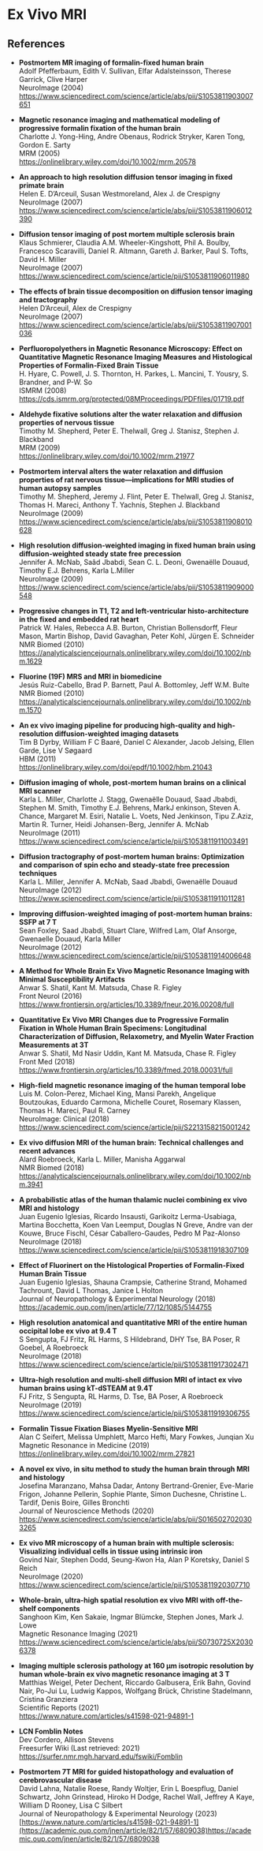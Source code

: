 Ex Vivo MRI
===========

References
----------
  
- <b id="pfefferbaum2004postmorem"></b>
  **Postmortem MR imaging of formalin-fixed human brain** <br/>
  Adolf Pfefferbaum, Edith V. Sullivan, Elfar Adalsteinsson, Therese Garrick, Clive Harper <br/>
  NeuroImage (2004) <br/>
  https://www.sciencedirect.com/science/article/abs/pii/S1053811903007651
  
- <b id="yong2005magnetic"></b>
  **Magnetic resonance imaging and mathematical modeling of progressive formalin fixation of the human brain** <br/>
  Charlotte J. Yong-Hing, Andre Obenaus, Rodrick Stryker, Karen Tong, Gordon E. Sarty <br/>
  MRM (2005) <br/>
  https://onlinelibrary.wiley.com/doi/10.1002/mrm.20578
  
- <b id="arceuil2007approach"></b>
  **An approach to high resolution diffusion tensor imaging in fixed primate brain** <br/>
  Helen E. D’Arceuil, Susan Westmoreland, Alex J. de Crespigny <br/>
  NeuroImage (2007) <br/>
  https://www.sciencedirect.com/science/article/abs/pii/S1053811906012390

- **Diffusion tensor imaging of post mortem multiple sclerosis brain** <br />
  Klaus Schmierer, Claudia A.M. Wheeler-Kingshott, Phil A. Boulby, Francesco Scaravilli, 
  Daniel R. Altmann, Gareth J. Barker, Paul S. Tofts, David H. Miller <br />
  NeuroImage (2007) <br />
  https://www.sciencedirect.com/science/article/pii/S1053811906011980

- <b id="arceuil2007effects"></b>
  **The effects of brain tissue decomposition on diffusion tensor imaging and tractography** <br/>
  Helen D’Arceuil, Alex de Crespigny <br/>
  NeuroImage (2007) <br/>
  https://www.sciencedirect.com/science/article/abs/pii/S1053811907001036
  
- <b id="hyare2008perfluoropolyethers"></b>
  **Perfluoropolyethers in Magnetic Resonance Microscopy: Effect on Quantitative Magnetic Resonance Imaging Measures 
  and Histological Properties of Formalin-Fixed Brain Tissue** <br/>
  H. Hyare, C. Powell, J. S. Thornton, H. Parkes, L. Mancini, T. Yousry, S. Brandner, and P-W. So <br/>
  ISMRM (2008) <br/>
  https://cds.ismrm.org/protected/08MProceedings/PDFfiles/01719.pdf
  
- <b id="shepherd2009aldehyde"></b>
  **Aldehyde fixative solutions alter the water relaxation and diffusion properties of nervous tissue** <br/>
  Timothy M. Shepherd, Peter E. Thelwall, Greg J. Stanisz, Stephen J. Blackband <br/>
  MRM (2009) <br/>
  https://onlinelibrary.wiley.com/doi/10.1002/mrm.21977
  
- <b id="shepherd2009postmortem"></b>
  **Postmortem interval alters the water relaxation and diffusion properties of rat nervous tissue—implications for MRI studies of human autopsy samples** <br/>
  Timothy M. Shepherd, Jeremy J. Flint, Peter E. Thelwall, Greg J. Stanisz, Thomas H. Mareci, Anthony T. Yachnis, Stephen J. Blackband <br/>
  NeuroImage (2009) <br/>
  https://www.sciencedirect.com/science/article/abs/pii/S1053811908010628
  
- <b id="mcnab2009high"></b>
  **High resolution diffusion-weighted imaging in fixed human brain using diffusion-weighted steady state free precession** <br/>
  Jennifer A. McNab, Saâd Jbabdi, Sean C. L. Deoni, Gwenaëlle Douaud, Timothy E.J. Behrens, Karla L.Miller <br/>
  NeuroImage (2009) <br/>
  https://www.sciencedirect.com/science/article/abs/pii/S1053811909000548
  
- <b id="hales2010progressive"></b>
  **Progressive changes in T1, T2 and left-ventricular histo-architecture in the fixed and embedded rat heart** <br/>
  Patrick W. Hales, Rebecca A.B. Burton, Christian Bollensdorff, Fleur Mason, Martin Bishop, David Gavaghan, Peter Kohl, Jürgen E. Schneider <br/>
  NMR Biomed (2010) <br/>
  https://analyticalsciencejournals.onlinelibrary.wiley.com/doi/10.1002/nbm.1629
  
- <b id="ruiz2010fluorine"></b>
  **Fluorine (19F) MRS and MRI in biomedicine** <br/>
  Jesús Ruiz-Cabello, Brad P. Barnett, Paul A. Bottomley, Jeff W.M. Bulte <br/>
  NMR Biomed (2010) <br/>
  https://analyticalsciencejournals.onlinelibrary.wiley.com/doi/10.1002/nbm.1570
  
- <b id="dyrby2011ex"></b>
  **An ex vivo imaging pipeline for producing high-quality and high-resolution diffusion-weighted imaging datasets** <br/>
  Tim B Dyrby, William F C Baaré, Daniel C Alexander, Jacob Jelsing, Ellen Garde, Lise V Søgaard <br/>
  HBM (2011) <br/>
  https://onlinelibrary.wiley.com/doi/epdf/10.1002/hbm.21043
  
- <b id="miller2011diffusion"></b>
  **Diffusion imaging of whole, post-mortem human brains on a clinical MRI scanner** <br/>
  Karla L. Miller, Charlotte J. Stagg, Gwenaëlle Douaud, Saad Jbabdi, Stephen M. Smith, 
  Timothy E.J. Behrens, MarkJ enkinson, Steven A. Chance, Margaret M. Esiri, Natalie L. Voets,
  Ned Jenkinson, Tipu Z.Aziz, Martin R. Turner, Heidi Johansen-Berg, Jennifer A. McNab <br/>
  NeuroImage (2011) <br/>
  https://www.sciencedirect.com/science/article/pii/S1053811911003491
  
- <b id="miller2012diffusion"></b>
  **Diffusion tractography of post-mortem human brains: Optimization and comparison of spin echo and steady-state free precession techniques** <br/>
  Karla L. Miller, Jennifer A. McNab, Saad Jbabdi, Gwenaëlle Douaud <br/>
  NeuroImage (2012) <br/>
  https://www.sciencedirect.com/science/article/pii/S1053811911011281
  
- <b id="foxley2012improving"></b>
  **Improving diffusion-weighted imaging of post-mortem human brains: SSFP at 7 T** <br/>
  Sean Foxley, Saad Jbabdi, Stuart Clare, Wilfred Lam, Olaf Ansorge, Gwenaelle Douaud, Karla Miller <br/>
  NeuroImage (2012) <br/>
  https://www.sciencedirect.com/science/article/pii/S1053811914006648
  
- <b id="shatil2015method"></b>
  **A Method for Whole Brain Ex Vivo Magnetic Resonance Imaging with Minimal Susceptibility Artifacts** <br/>
  Anwar S. Shatil, Kant M. Matsuda, Chase R. Figley<br/>
  Front Neurol (2016) <br/>
  https://www.frontiersin.org/articles/10.3389/fneur.2016.00208/full
  
- <b id="shatil2018quantitative"></b>
  **Quantitative Ex Vivo MRI Changes due to Progressive Formalin Fixation in Whole Human Brain Specimens: 
  Longitudinal Characterization of Diffusion, Relaxometry, and Myelin Water Fraction Measurements at 3T** <br/>
  Anwar S. Shatil, Md Nasir Uddin, Kant M. Matsuda, Chase R. Figley<br/>
  Front Med (2018) <br/>
  https://www.frontiersin.org/articles/10.3389/fmed.2018.00031/full
  
- <b id="colon2018high"></b>
  **High-field magnetic resonance imaging of the human temporal lobe** <br/>
  Luis M. Colon-Perez, Michael King, Mansi Parekh, Angelique Boutzoukas, Eduardo Carmona, 
  Michelle Couret, Rosemary Klassen, Thomas H. Mareci, Paul R. Carney <br/>
  NeuroImage: Clinical (2018) <br/>
  https://www.sciencedirect.com/science/article/pii/S2213158215001242
  
- <b id="roebroeck2018ex"></b>
  **Ex vivo diffusion MRI of the human brain: Technical challenges and recent advances** <br/>
  Alard Roebroeck, Karla L. Miller, Manisha Aggarwal <br/>
  NMR Biomed (2018) <br/>
  https://analyticalsciencejournals.onlinelibrary.wiley.com/doi/10.1002/nbm.3941

- <b id="iglesias2018probabilistic"></b>
  **A probabilistic atlas of the human thalamic nuclei combining ex vivo MRI and histology** <br/>
  Juan Eugenio Iglesias, Ricardo Insausti, Garikoitz Lerma-Usabiaga, Martina Bocchetta, Koen Van Leemput, 
  Douglas N Greve, Andre van der Kouwe, Bruce Fischl, César Caballero-Gaudes, Pedro M Paz-Alonso <br/>
  NeuroImage (2018) <br/>
  https://www.sciencedirect.com/science/article/pii/S1053811918307109
  
- <b id="iglesias2018effect"></b>
  **Effect of Fluorinert on the Histological Properties of Formalin-Fixed Human Brain Tissue** <br/>
  Juan Eugenio Iglesias, Shauna Crampsie, Catherine Strand, Mohamed Tachrount, David L Thomas, Janice L Holton <br/>
  Journal of Neuropathology & Experimental Neurology (2018) <br/>
  https://academic.oup.com/jnen/article/77/12/1085/5144755

- **High resolution anatomical and quantitative MRI of the entire human occipital lobe ex vivo at 9.4 T** <br />
  S Sengupta, FJ Fritz, RL Harms, S Hildebrand, DHY Tse, BA Poser, R Goebel, A Roebroeck <br />
  NeuroImage (2018) <br />
  https://www.sciencedirect.com/science/article/pii/S1053811917302471

- <b id="fritz2019ultra"></b>
  **Ultra-high resolution and multi-shell diffusion MRI of intact ex vivo human brains using kT-dSTEAM at 9.4T** <br />
  FJ Fritz, S Sengupta, RL Harms, D. Tse, BA Poser, A Roebroeck <br />
  NeuroImage (2019) <br />
  https://www.sciencedirect.com/science/article/pii/S1053811919306755
  
- <b id="formalin2019seifert"></b>
  **Formalin Tissue Fixation Biases Myelin-Sensitive MRI** <br />
  Alan C Seifert, Melissa Umphlett, Marco Hefti, Mary Fowkes, Junqian Xu <br />
  Magnetic Resonance in Medicine (2019) <br />
  https://onlinelibrary.wiley.com/doi/10.1002/mrm.27821

- <b id="maranzano2020novel"></b>
  **A novel ex vivo, in situ method to study the human brain through MRI and histology** <br/>
  Josefina Maranzano, Mahsa Dadar, Antony Bertrand-Grenier, Eve-Marie Frigon, Johanne Pellerin, 
  Sophie Plante, Simon Duchesne, Christine L. Tardif, Denis Boire, Gilles Bronchti <br/>
  Journal of Neuroscience Methods (2020) <br/>
  https://www.sciencedirect.com/science/article/abs/pii/S0165027020303265

- <b id="nair2020exvivo"></b>
  **Ex vivo MR microscopy of a human brain with multiple sclerosis: Visualizing individual cells in tissue using intrinsic iron** <br />
  Govind Nair, Stephen Dodd, Seung-Kwon Ha, Alan P Koretsky, Daniel S Reich <br />
  NeuroImage (2020) <br />
  https://www.sciencedirect.com/science/article/pii/S1053811920307710

- <b id="kim2021whole"></b>
  **Whole-brain, ultra-high spatial resolution ex vivo MRI with off-the-shelf components** <br />
  Sanghoon Kim, Ken Sakaie, Ingmar Blümcke, Stephen Jones, Mark J. Lowe <br />
  Magnetic Resonance Imaging (2021) <br />
  https://www.sciencedirect.com/science/article/abs/pii/S0730725X20306378

- <b id="weigel2021imaging"></b>
  **Imaging multiple sclerosis pathology at 160 μm isotropic resolution by human whole-brain ex vivo magnetic resonance imaging at 3 T** <br />
  Matthias Weigel, Peter Dechent, Riccardo Galbusera, Erik Bahn, Govind Nair, Po-Jui Lu, Ludwig Kappos, Wolfgang Brück, Christine Stadelmann, Cristina Granziera  <br />
  Scientific Reports (2021) <br />
  https://www.nature.com/articles/s41598-021-94891-1

- <b id="lcnfomblin"></b>
  **LCN Fomblin Notes** <br/>
  Dev Cordero, Allison Stevens <br/>
  Freesurfer Wiki (Last retrieved: 2021) <br/>
  https://surfer.nmr.mgh.harvard.edu/fswiki/Fomblin

- <b id="lahna2023postmortem"></b>
  **Postmortem 7T MRI for guided histopathology and evaluation of cerebrovascular disease** <br />
  David Lahna, Natalie Roese, Randy Woltjer, Erin L Boespflug, Daniel Schwartz, John Grinstead, Hiroko H Dodge, Rachel Wall, Jeffrey A Kaye, William D Rooney, Lisa C Silbert  <br />
  Journal of Neuropathology & Experimental Neurology (2023) <br />
  [https://www.nature.com/articles/s41598-021-94891-1](https://academic.oup.com/jnen/article/82/1/57/6809038)https://academic.oup.com/jnen/article/82/1/57/6809038
